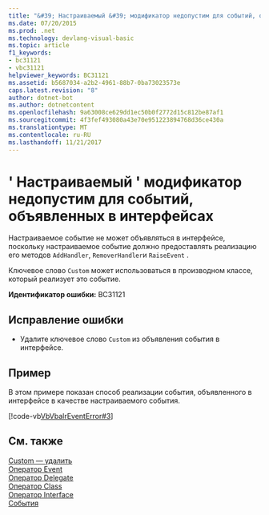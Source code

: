 ```yaml
---
title: "&#39; Настраиваемый &#39; модификатор недопустим для событий, объявленных в интерфейсах"
ms.date: 07/20/2015
ms.prod: .net
ms.technology: devlang-visual-basic
ms.topic: article
f1_keywords:
- bc31121
- vbc31121
helpviewer_keywords: BC31121
ms.assetid: b5687034-a2b2-4961-88b7-0ba73023573e
caps.latest.revision: "8"
author: dotnet-bot
ms.author: dotnetcontent
ms.openlocfilehash: 9a63008ce629dd1ec50b0f2772d15c812be87af1
ms.sourcegitcommit: 4f3fef493080a43e70e951223894768d36ce430a
ms.translationtype: MT
ms.contentlocale: ru-RU
ms.lasthandoff: 11/21/2017
---
```

# <a name="39custom39-modifier-is-not-valid-on-events-declared-in-interfaces"></a>&#39; Настраиваемый &#39; модификатор недопустим для событий, объявленных в интерфейсах
Настраиваемое событие не может объявляться в интерфейсе, поскольку настраиваемое событие должно предоставлять реализацию его методов `AddHandler`, `RemoverHandler`и `RaiseEvent` .  
  
 Ключевое слово `Custom` может использоваться в производном классе, который реализует это событие.  
  
 **Идентификатор ошибки:** BC31121  
  
## <a name="to-correct-this-error"></a>Исправление ошибки  
  
-   Удалите ключевое слово `Custom` из объявления события в интерфейсе.  
  
## <a name="example"></a>Пример  
 В этом примере показан способ реализации события, объявленного в интерфейсе в качестве настраиваемого события.  
  
 [!code-vb[VbVbalrEventError#3](../../visual-basic/language-reference/error-messages/codesnippet/VisualBasic/bc31121_1.vb)]  
  
## <a name="see-also"></a>См. также  
 [Custom — удалить](http://msdn.microsoft.com/en-us/dc62be07-c896-4866-a533-982a661d143f)  
 [Оператор Event](../../visual-basic/language-reference/statements/event-statement.md)  
 [Оператор Delegate](../../visual-basic/language-reference/statements/delegate-statement.md)  
 [Оператор Class](../../visual-basic/language-reference/statements/class-statement.md)  
 [Оператор Interface](../../visual-basic/language-reference/statements/interface-statement.md)  
 [События](../../visual-basic/programming-guide/language-features/events/index.md)

